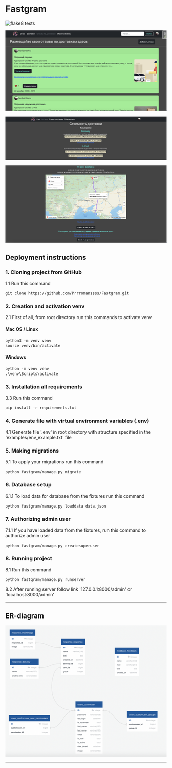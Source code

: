 # Fastgram

![flake8 tests](https://github.com/Prrromanssss/Fastgram/actions/workflows/flake8-linter.yml/badge.svg)

![Image of the responses](https://github.com/Prrromanssss/Fastgram/raw/main/media-for-README/responses.png)

![Image of the analyzed delivery 1](https://github.com/Prrromanssss/Fastgram/raw/main/media-for-README/delivery-1.png)

![Image of the analyzed delivery 2](https://github.com/Prrromanssss/Fastgram/raw/main/media-for-README/delivery-2.png)

## Deployment instructions


### 1. Cloning project from GitHub

1.1 Run this command
```commandline
git clone https://github.com/Prrromanssss/Fastgram.git
```

### 2. Creation and activation venv

2.1 First of all, from root directory run this commands to activate venv
#### Mac OS / Linux
```commandline
python3 -m venv venv
source venv/bin/activate
```
#### Windows
```commandline
python -m venv venv
.\venv\Scripts\activate
```

### 3. Installation all requirements

3.3 Run this command 
```commandline
pip install -r requirements.txt
```

### 4. Generate file with virtual environment variables (.env)

4.1 Generate file '.env' in root directory with structure specified in the 'examples/env_example.txt' file

### 5. Making migrations

5.1 To apply your migrations run this command
```commandline
python fastgram/manage.py migrate
```

### 6. Database setup

6.1.1 To load data for database from the fixtures run this command
```commandline
python fastgram/manage.py loaddata data.json
```

### 7. Authorizing admin user

7.1.1 If you have loaded data from the fixtures, run this command to authorize admin user
```commandline
python fastgram/manage.py createsuperuser
```

### 8. Running project

8.1 Run this command
```commandline
python fastgram/manage.py runserver
```
8.2 After running server follow link
'127.0.0.1:8000/admin' or 'localhost:8000/admin'


***

## ER-diagram
![Image of the ER-diagram](https://github.com/Prrromanssss/Fastgram/raw/main/media-for-README/ER-diagram.png)
***

